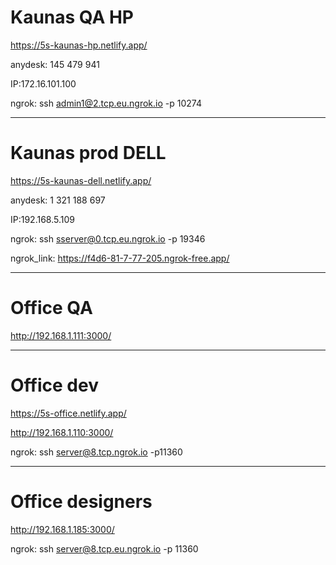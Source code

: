 # **Kaunas QA** HP

https://5s-kaunas-hp.netlify.app/

anydesk: 145 479 941

IP:172.16.101.100

ngrok: ssh admin1@2.tcp.eu.ngrok.io -p 10274
***


# **Kaunas prod** DELL

https://5s-kaunas-dell.netlify.app/

anydesk:  1 321 188 697

IP:192.168.5.109

ngrok: ssh sserver@0.tcp.eu.ngrok.io -p 19346

ngrok_link: https://f4d6-81-7-77-205.ngrok-free.app/
***

# **Office QA**

http://192.168.1.111:3000/
***

# **Office dev**

https://5s-office.netlify.app/

http://192.168.1.110:3000/

ngrok: ssh server@8.tcp.ngrok.io -p11360
***

# **Office designers**

http://192.168.1.185:3000/

ngrok: ssh server@8.tcp.eu.ngrok.io -p 11360
